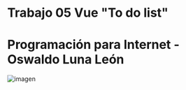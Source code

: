 # Trabajo 05 Vue "To do list"
# Programación para Internet - Oswaldo Luna León
![imagen](https://user-images.githubusercontent.com/111943025/195250458-c590ed68-5b05-48e8-8eb6-972cfc0b3261.png)
